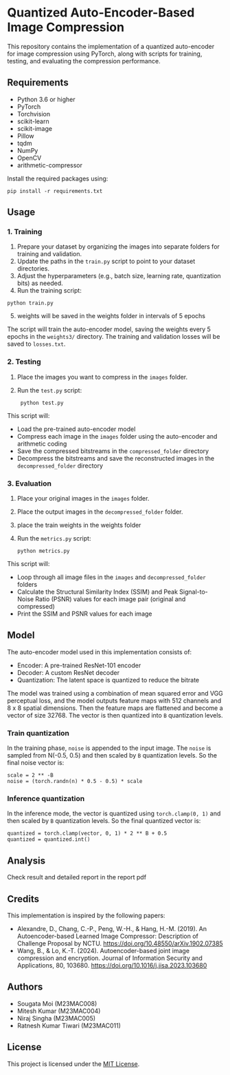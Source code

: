 # Quantized Auto-Encoder-Based Image Compression

This repository contains the implementation of a quantized auto-encoder for image compression using PyTorch, along with scripts for training, testing, and evaluating the compression performance.

## Requirements

- Python 3.6 or higher
- PyTorch
- Torchvision
- scikit-learn
- scikit-image
- Pillow
- tqdm
- NumPy
- OpenCV
- arithmetic-compressor

Install the required packages using:
```
pip install -r requirements.txt
```
## Usage

### 1. Training

1. Prepare your dataset by organizing the images into separate folders for training and validation.
2. Update the paths in the `train.py` script to point to your dataset directories.
3. Adjust the hyperparameters (e.g., batch size, learning rate, quantization bits) as needed.
4. Run the training script:

  ```
  python train.py
  ```
5. weights will be saved in the weights folder in intervals of 5 epochs

The script will train the auto-encoder model, saving the weights every 5 epochs in the `weights3/` directory. The training and validation losses will be saved to `losses.txt`.

### 2. Testing

1. Place the images you want to compress in the `images` folder.
2. Run the `test.py` script:

   ```
    python test.py
   ```
This script will:

- Load the pre-trained auto-encoder model
- Compress each image in the `images` folder using the auto-encoder and arithmetic coding
- Save the compressed bitstreams in the `compressed_folder` directory
- Decompress the bitstreams and save the reconstructed images in the `decompressed_folder` directory

### 3. Evaluation

1. Place your original images in the `images` folder.
2. Place the output images in the `decompressed_folder` folder.
3. place the train weights in the weights folder
4. Run the `metrics.py` script:
   
   ```
   python metrics.py
   ```
This script will:

- Loop through all image files in the `images` and `decompressed_folder` folders
- Calculate the Structural Similarity Index (SSIM) and Peak Signal-to-Noise Ratio (PSNR) values for each image pair (original and compressed)
- Print the SSIM and PSNR values for each image

## Model

The auto-encoder model used in this implementation consists of:

- Encoder: A pre-trained ResNet-101 encoder
- Decoder: A custom ResNet decoder
- Quantization: The latent space is quantized to reduce the bitrate

The model was trained using a combination of mean squared error and VGG perceptual loss, and the model outputs feature maps with 512 channels and 8 x 8 spatial dimensions. Then the feature maps are flattened and become a vector of size 32768. The vector is then quantized into `B` quantization levels.

### Train quantization

In the training phase, `noise` is appended to the input image. The `noise` is sampled from N(-0.5, 0.5) and then scaled by `B` quantization levels. So the final noise vector is:
```
scale = 2 ** -B
noise = (torch.randn(n) * 0.5 - 0.5) * scale
```
### Inference quantization

In the inference mode, the vector is quantized using `torch.clamp(0, 1)` and then scaled by `B` quantization levels. So the final quantized vector is:
```
quantized = torch.clamp(vector, 0, 1) * 2 ** B + 0.5
quantized = quantized.int()
```

## Analysis

Check result and detailed report in the report pdf


## Credits

This implementation is inspired by the following papers:

- Alexandre, D., Chang, C.-P., Peng, W.-H., & Hang, H.-M. (2019). An Autoencoder-based Learned Image Compressor: Description of Challenge Proposal by NCTU. https://doi.org/10.48550/arXiv.1902.07385
- Wang, B., & Lo, K.-T. (2024). Autoencoder-based joint image compression and encryption. Journal of Information Security and Applications, 80, 103680. https://doi.org/10.1016/j.jisa.2023.103680

## Authors
- Sougata Moi (M23MAC008)
- Mitesh Kumar (M23MAC004)
- Niraj Singha (M23MAC005)
- Ratnesh Kumar Tiwari (M23MAC011)
## License

This project is licensed under the [MIT License](LICENSE).
